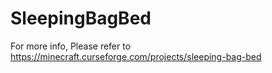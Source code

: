 # SleepingBagBed
For more info, Please refer to https://minecraft.curseforge.com/projects/sleeping-bag-bed
